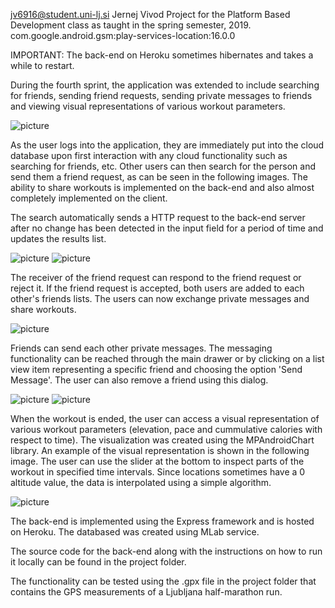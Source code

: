 jv6916@student.uni-lj.si
Jernej Vivod
Project for the Platform Based Development class as taught in the spring semester, 2019.
com.google.android.gsm:play-services-location:16.0.0

IMPORTANT: The back-end on Heroku sometimes hibernates and takes a while to restart.

During the fourth sprint, the application was extended to include searching for friends, sending friend requests, sending private messages to friends and viewing visual representations of various workout parameters.

![picture](demo_imgs/drawer.png)

As the user logs into the application, they are immediately put into the cloud database upon first interaction with any cloud functionality such as searching for friends, etc. 
Other users can then search for the person and send them a friend request, as can be seen in the following images. The ability to share workouts is implemented on the back-end and also almost completely implemented on the client.

The search automatically sends a HTTP request to the back-end server after no change has been detected in the input field for a period of time and updates the results list.

![picture](demo_imgs/search_friends.png)
![picture](demo_imgs/send_friend_request.png)

The receiver of the friend request can respond to the friend request or reject it. If the friend request is accepted, both users are added to each other's friends lists.
The users can now exchange private messages and share workouts.

![picture](demo_imgs/accept_reject.png)

Friends can send each other private messages. The messaging functionality can be reached through the main drawer or by clicking on a list view item representing a specific friend and choosing the option 'Send Message'. 
The user can also remove a friend using this dialog.

![picture](demo_imgs/message1.png)
![picture](demo_imgs/message2.png)


When the workout is ended, the user can access a visual representation of various workout parameters (elevation, pace and cummulative calories with respect to time). 
The visualization was created using the MPAndroidChart library. An example of the visual representation is shown in the following image. The user can use the slider at the bottom to inspect parts of the workout in specified time intervals.
Since locations sometimes have a 0 altitude value, the data is interpolated using a simple algorithm.

![picture](demo_imgs/graphs.png)

The back-end is implemented using the Express framework and is hosted on Heroku. 
The databased was created using MLab service.

The source code for the back-end along with the instructions on how to run it locally can be found in the project folder.

The functionality can be tested using the .gpx file in the project folder that contains the GPS measurements of a Ljubljana half-marathon run.